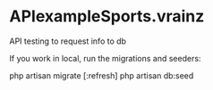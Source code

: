 # APIexampleSports.vrainz
API testing to request info to db

If you work in local, run the migrations and seeders:

php artisan migrate [:refresh]
php artisan db:seed
